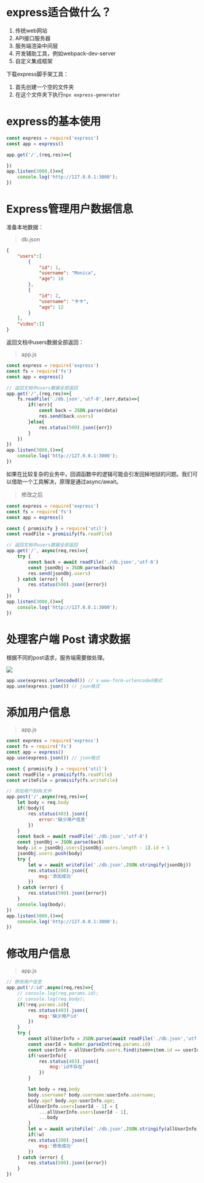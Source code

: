 # express适合做什么？

1. 传统web网站
2. API接口服务器
3. 服务端渲染中间层
4. 开发辅助工具，例如webpack-dev-server
5. 自定义集成框架

下载express脚手架工具：

1. 首先创建一个空的文件夹
2. 在这个文件夹下执行`npx express-generator`

# express的基本使用

```javascript
const express = require('express')
const app = express()

app.get('/',(req,res)=>{

})
app.listen(3000,()=>{
    console.log('http://127.0.0.1:3000');
})
```

# Express管理用户数据信息

准备本地数据：

> db.json

```json
{
    "users":[
        {
            "id": 1,
            "username": "Monica",
            "age": 18
        },
        {
            "id": 2,
            "username": "卡卡",
            "age": 12
        }
    ],
    "video":[]
}
```

返回文档中users数据全部返回：

> app.js

```javascript
const express = require('express')
const fs = require('fs')
const app = express()

// 返回文档中users数据全部返回
app.get('/',(req,res)=>{
    fs.readFile('./db.json','utf-8',(err,data)=>{
        if(!err){
            const back = JSON.parse(data)
            res.send(back.users)
        }else{
            res.status(500).json({err})
        }
    })
})
app.listen(3000,()=>{
    console.log('http://127.0.0.1:3000');
})
```

如果在比较复杂的业务中，回调函数中的逻辑可能会引发回掉地狱的问题。我们可以借助一个工具解决，原理是通过async/await。

> 修改之后

```javascript
const express = require('express')
const fs = require('fs')
const app = express()

const { promisify } = require('util')
const readFile = promisify(fs.readFile)

// 返回文档中users数据全部返回
app.get('/', async(req,res)=>{
    try {
        const back = await readFile('./db.json','utf-8')
        const jsonObj = JSON.parse(back)
        res.send(jsonObj.users)
    } catch (error) {
        res.status(500).json({error})
    }
})
app.listen(3000,()=>{
    console.log('http://127.0.0.1:3000');
})
```

# 处理客户端 Post 请求数据

根据不同的post请求，服务端需要做处理。

![](https://front-end-files.oss-cn-shenzhen.aliyuncs.com/node%E5%AD%A6%E4%B9%A0/18fd1891-8630-4c00-9408-ecb9b8232920.png)

```javascript
app.use(express.urlencoded()) // x-www-form-urlencoded格式
app.use(express.json()) // json格式
```

# 添加用户信息

> app.js

```javascript
const express = require('express')
const fs = require('fs')
const app = express()
app.use(express.json()) // json格式

const { promisify } = require('util')
const readFile = promisify(fs.readFile)
const writeFile = promisify(fs.writeFile)

// 添加用户到db文件
app.post('/',async(req,res)=>{
    let body = req.body
    if(!body){
        res.status(403).json({
            error:'缺少用户信息'
        })
    }
    const back = await readFile('./db.json','utf-8')
    const jsonObj = JSON.parse(back)
    body.id = jsonObj.users[jsonObj.users.length - 1].id + 1
    jsonObj.users.push(body)
    try {
        let w = await writeFile('./db.json',JSON.stringify(jsonObj))
        res.status(200).json({
            msg:'添加成功'
        })
    } catch (error) {
        res.status(500).json({error})
    }
    console.log(body);
})
app.listen(3000,()=>{
    console.log('http://127.0.0.1:3000');
})
```

# 修改用户信息

> app.js

```javascript
// 修改用户信息
app.put('/:id',async(req,res)=>{
    // console.log(req.params.id);
    // console.log(req.body);
    if(!req.params.id){
        res.status(403).json({
            msg:'缺少用户id'
        })
    }
    try {
        const allUserInfo = JSON.parse(await readFile('./db.json','utf-8'))
        const userId = Number.parseInt(req.params.id)
        const userInfo = allUserInfo.users.find(item=>item.id == userId)
        if(!userInfo){
            res.status(403).json({
                msg:'id不存在'
            })
        }

        let body = req.body
        body.username? body.username:userInfo.username;
        body.age? body.age:userInfo.age;
        allUserInfo.users[userId - 1] = {
            ...allUserInfo.users[userId - 1],
            ...body
        }
        let w = await writeFile('./db.json',JSON.stringify(allUserInfo))
        if(!w)
        res.status(200).json({
            msg:'修改成功'
        })
    } catch (error) {
        res.status(500).json({error})
    }
})
```

